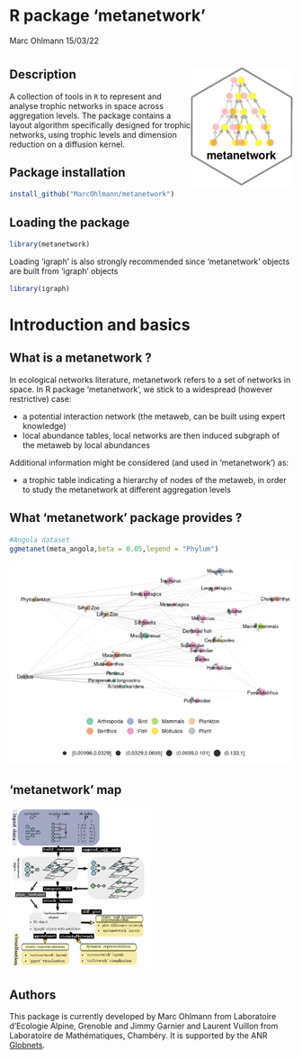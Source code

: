 R package ‘metanetwork’
================
Marc Ohlmann
15/03/22

# <img src="man/figures/logo_metanetwork.png" align="right" />

## Description

A collection of tools in `R` to represent and analyse trophic networks
in space across aggregation levels. The package contains a layout
algorithm specifically designed for trophic networks, using trophic
levels and dimension reduction on a diffusion kernel.

## Package installation

``` r
install_github("MarcOhlmann/metanetwork")
```

## Loading the package

``` r
library(metanetwork)
```

Loading ‘igraph’ is also strongly recommended since ‘metanetwork’
objects are built from ‘igraph’ objects

``` r
library(igraph)
```

# Introduction and basics

## What is a metanetwork ?

In ecological networks literature, metanetwork refers to a set of
networks in space. In R package ‘metanetwork’, we stick to a widespread
(however restrictive) case:

-   a potential interaction network (the metaweb, can be built using
    expert knowledge)
-   local abundance tables, local networks are then induced subgraph of
    the metaweb by local abundances

Additional information might be considered (and used in ‘metanetwork’)
as:

-   a trophic table indicating a hierarchy of nodes of the metaweb, in
    order to study the metanetwork at different aggregation levels

## What ‘metanetwork’ package provides ?

``` r
#Angola dataset
ggmetanet(meta_angola,beta = 0.05,legend = "Phylum")
```

![](man/figures/unnamed-chunk-4-1.png)<!-- -->

## ‘metanetwork’ map

<img src="man/figures/metanetwork_map.png" title="A caption" alt="A caption" width="50%" />

## Authors

This package is currently developed by Marc Ohlmann from Laboratoire
d’Ecologie Alpine, Grenoble and Jimmy Garnier and Laurent Vuillon from
Laboratoire de Mathématiques, Chambéry. It is supported by the ANR
[Globnets](https://anr.fr/Projet-ANR-16-CE02-0009).
